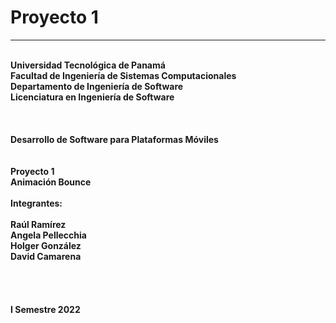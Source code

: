# Proyecto 1

<p align="center">
    <hr>
    <br>
    <b>Universidad Tecnológica de Panamá <br>
    <b>Facultad de Ingeniería de Sistemas Computacionales <br>
    <b>Departamento de Ingeniería de Software <br>
    <b>Licenciatura en Ingeniería de Software <br>
    <br>
    <br>
    <br>
    <b>Desarrollo de Software para Plataformas Móviles
    <br>
    <br>
    <br>
    <b>Proyecto 1 <br>
    <b>Animación Bounce
    <br>
    <br>
    <b>Integrantes:
    <br><br>
    <b>Raúl Ramírez <br>
    <b>Angela Pellecchia <br>
    <b>Holger González <br>
    <b>David Camarena  <br>
    <br><br><br><br>
    <b>I Semestre 2022
  
  </p>
